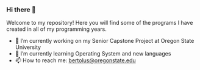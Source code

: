 ### Hi there 👋

<!--
**stevenbertolucci/stevenbertolucci** is a ✨ _special_ ✨ repository because its `README.md` (this file) appears on your GitHub profile.

Here are some ideas to get you started:

- 🔭 I’m currently working on ...
- 🌱 I’m currently learning ...
- 👯 I’m looking to collaborate on ...
- 🤔 I’m looking for help with ...
- 💬 Ask me about ...
- 📫 How to reach me: ...
- 😄 Pronouns: ...
- ⚡ Fun fact: ...
-->
Welcome to my repository! Here you will find some of the programs I have created in all of my programming years. 
- 🔭 I’m currently working on my Senior Capstone Project at Oregon State University
- 🌱 I’m currently learning Operating System and new languages
- 📫 How to reach me: bertolus@oregonstate.edu

